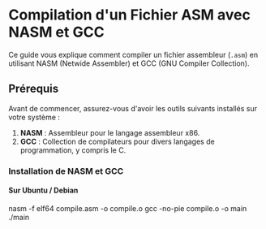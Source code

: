 # Compilation d'un Fichier ASM avec NASM et GCC

Ce guide vous explique comment compiler un fichier assembleur (`.asm`) en utilisant NASM (Netwide Assembler) et GCC (GNU Compiler Collection).

## Prérequis

Avant de commencer, assurez-vous d'avoir les outils suivants installés sur votre système :

1. **NASM** : Assembleur pour le langage assembleur x86.
2. **GCC** : Collection de compilateurs pour divers langages de programmation, y compris le C.

### Installation de NASM et GCC

#### Sur Ubuntu / Debian


nasm -f elf64 compile.asm -o compile.o
gcc -no-pie compile.o -o main
./main
